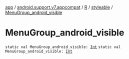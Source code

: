 [app](../../../index.md) / [android.support.v7.appcompat](../../index.md) / [R](../index.md) / [styleable](index.md) / [MenuGroup_android_visible](.)

# MenuGroup_android_visible

`static val MenuGroup_android_visible: `[`Int`](https://kotlinlang.org/api/latest/jvm/stdlib/kotlin/-int/index.html)
`static val MenuGroup_android_visible: `[`Int`](https://kotlinlang.org/api/latest/jvm/stdlib/kotlin/-int/index.html)